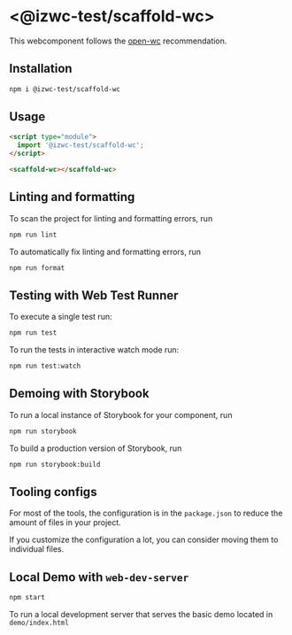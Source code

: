 # \<@izwc-test/scaffold-wc>

This webcomponent follows the [open-wc](https://github.com/open-wc/open-wc) recommendation.

## Installation

```bash
npm i @izwc-test/scaffold-wc
```

## Usage

```html
<script type="module">
  import '@izwc-test/scaffold-wc';
</script>

<scaffold-wc></scaffold-wc>
```

## Linting and formatting

To scan the project for linting and formatting errors, run

```bash
npm run lint
```

To automatically fix linting and formatting errors, run

```bash
npm run format
```

## Testing with Web Test Runner

To execute a single test run:

```bash
npm run test
```

To run the tests in interactive watch mode run:

```bash
npm run test:watch
```

## Demoing with Storybook

To run a local instance of Storybook for your component, run

```bash
npm run storybook
```

To build a production version of Storybook, run

```bash
npm run storybook:build
```


## Tooling configs

For most of the tools, the configuration is in the `package.json` to reduce the amount of files in your project.

If you customize the configuration a lot, you can consider moving them to individual files.

## Local Demo with `web-dev-server`

```bash
npm start
```

To run a local development server that serves the basic demo located in `demo/index.html`
